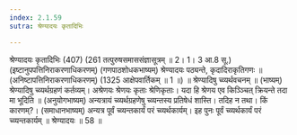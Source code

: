 ```yaml
---
index: 2.1.59
sutra: श्रेण्यादयः कृतादिभिः

---
```

 श्रेण्यादयः कृतादिभिः (407) (261 तत्पुरुषसमाससंज्ञासूत्रम् ॥ 2। 1। 3 आ.8 सू.) (इष्टानुपपत्तिनिराकरणाधिकरणम्) (गणपाठशोधकभाष्यम्) श्रेण्यादयः पठ्यन्ते, कृदादिराकृतिगणः ॥ (अनिष्टापत्तिनिराकरणाधिकरणम्) (1325 आक्षेपवार्तिकम् ॥ 1 ॥) ॥ श्रेण्यादिषु च्व्यर्थवचनम् ॥ (भाष्यम्) श्रेण्यादिषु च्व्यर्थग्रहणं कर्तव्यम्। अश्रेणयः श्रेणयः कृताः श्रेणिकृताः। यदा हि श्रेणय एव किञ्ञ्चित् क्रियन्ते तदा मा भूदिति ॥ (अनुयोगभाष्यम्) अन्यत्रायं च्व्यर्थग्रहणेषु च्व्यन्तस्य प्रतिषेधं शास्ति। तदिह न तथा। किं कारणम्?। (समाधानभाष्यम्) अन्यत्र पूर्वं च्व्यन्तकार्यं परं च्व्यर्थकार्यम्। इह पुनः पूर्वं च्व्यर्थकार्यं परं च्व्यन्तकार्यम् ॥ श्रेण्यादयः ॥ 58 ॥ 
